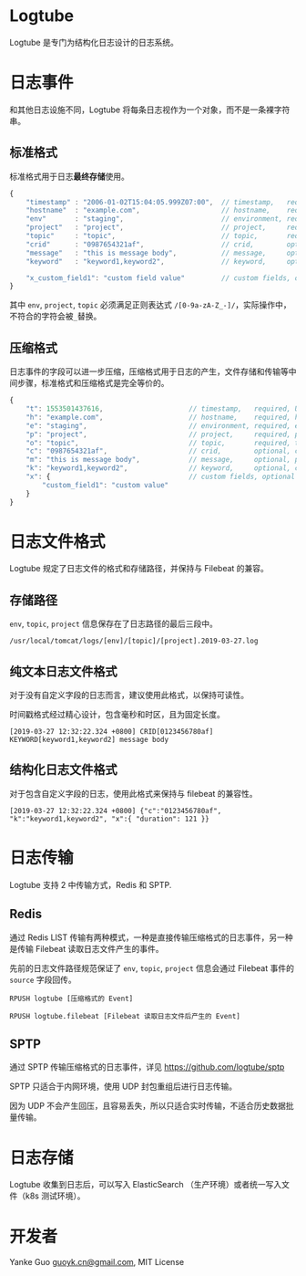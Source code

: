 # Logtube

Logtube 是专门为结构化日志设计的日志系统。

# 日志事件

和其他日志设施不同，Logtube 将每条日志视作为一个对象，而不是一条裸字符串。

## 标准格式

标准格式用于日志**最终存储**使用。

```javascript
{
    "timestamp" : "2006-01-02T15:04:05.999Z07:00",  // timestamp,   required, RFC3339 with miliseconds
    "hostname"  : "example.com",                    // hostname,    required, hostname
    "env"       : "staging",                        // environment, required, environment name
    "project"   : "project",                        // project,     required, project name
    "topic"     : "topic",                          // topic,       required, topic name, log levels such as "debug", "info" are basically topics
    "crid"      : "0987654321af",                   // crid,        optional, correlation id
    "message"   : "this is message body",           // message,     optional, plain message body
    "keyword"   : "keyword1,keyword2",              // keyword,     optional, comma seperated keywords

    "x_custom_field1": "custom field value"         // custom fields, optional, all custom field should begin with "x_"
}
```

其中 `env`, `project`, `topic` 必须满足正则表达式 `/[0-9a-zA-Z_-]/`，实际操作中，不符合的字符会被`_`替换。

## 压缩格式

日志事件的字段可以进一步压缩，压缩格式用于日志的产生，文件存储和传输等中间步骤，标准格式和压缩格式是完全等价的。

```javascript
{
    "t": 1553501437616,                     // timestamp,   required, UNIX epoch in milliseconds
    "h": "example.com",                     // hostname,    required, hostname
    "e": "staging",                         // environment, required, environment name
    "p": "project",                         // project,     required, project name
    "o": "topic",                           // topic,       required, topic name, log levels such as "debug", "info" are basically topics
    "c": "0987654321af",                    // crid,        optional, correlation id
    "m": "this is message body",            // message,     optional, plain message body
    "k": "keyword1,keyword2",               // keyword,     optional, comma seperated keywords
    "x": {                                  // custom fields, optional
        "custom_field1": "custom value"    
    }
}
```

# 日志文件格式

Logtube 规定了日志文件的格式和存储路径，并保持与 Filebeat 的兼容。

## 存储路径

`env`, `topic`, `project` 信息保存在了日志路径的最后三段中。

```
/usr/local/tomcat/logs/[env]/[topic]/[project].2019-03-27.log
```

## 纯文本日志文件格式

对于没有自定义字段的日志而言，建议使用此格式，以保持可读性。

时间戳格式经过精心设计，包含毫秒和时区，且为固定长度。

```
[2019-03-27 12:32:22.324 +0800] CRID[0123456780af] KEYWORD[keyword1,keyword2] message body
```

## 结构化日志文件格式

对于包含自定义字段的日志，使用此格式来保持与 filebeat 的兼容性。

```
[2019-03-27 12:32:22.324 +0800] {"c":"0123456780af", "k":"keyword1,keyword2", "x":{ "duration": 121 }}
```

# 日志传输

Logtube 支持 2 中传输方式，Redis 和 SPTP.

## Redis

通过 Redis LIST 传输有两种模式，一种是直接传输压缩格式的日志事件，另一种是传输 Filebeat 读取日志文件产生的事件。

先前的日志文件路径规范保证了 `env`, `topic`, `project` 信息会通过 Filebeat 事件的 `source` 字段回传。

```
RPUSH logtube [压缩格式的 Event]
```

```
RPUSH logtube.filebeat [Filebeat 读取日志文件后产生的 Event]
```

## SPTP

通过 SPTP 传输压缩格式的日志事件，详见 https://github.com/logtube/sptp

SPTP 只适合于内网环境，使用 UDP 封包重组后进行日志传输。

因为 UDP 不会产生回压，且容易丢失，所以只适合实时传输，不适合历史数据批量传输。

# 日志存储

Logtube 收集到日志后，可以写入 ElasticSearch （生产环境）或者统一写入文件（k8s 测试环境）。

# 开发者

Yanke Guo <guoyk.cn@gmail.com>, MIT License

